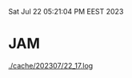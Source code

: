 Sat Jul 22 05:21:04 PM EEST 2023
# JAM
<a href='./cache/202307/22_17.log'>./cache/202307/22_17.log</a>
